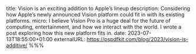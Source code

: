 title: Vision is an exciting addition to Apple’s lineup
description: Considering how Apple’s newly announced Vision platform could fit in with its existing platforms.
micro: I believe Vision Pro is a huge deal for the future of computing, entertainment, and how we interact with the world. I wrote a post exploring how this new platform fits in.
date: 2023-07-13T18:55:00+01:00
externalURL: https://pspdfkit.com/blog/2023/vision-is-additive/
%%%
